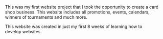 This was my first website project that I took the opportunity to create a card shop business. This website includes all promotions, events, calendars, winners of tournaments
and much more.

This website was created in just my first 8 weeks of learning how to develop websites.